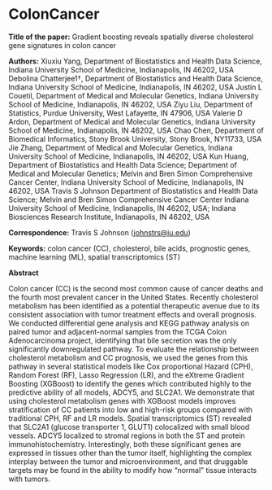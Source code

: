 # ColonCancer

**Title of the paper:** Gradient boosting reveals spatially diverse cholesterol gene signatures in colon cancer


**Authors:** Xiuxiu Yang, Department of Biostatistics and Health Data Science, Indiana University School of Medicine, Indianapolis, IN 46202, USA
        Debolina Chatterjee1†, Department of Biostatistics and Health Data Science, Indiana University School of Medicine, Indianapolis, IN 46202, USA
        Justin L Couetil, Department of Medical and Molecular Genetics, Indiana University School of Medicine, Indianapolis, IN 46202, USA 
        Ziyu Liu, Department of Statistics, Purdue University, West Lafayette, IN 47906, USA
        Valerie D Ardon, Department of Medical and Molecular Genetics, Indiana University School of Medicine, Indianapolis, IN 46202, USA
        Chao Chen, Department of Biomedical Informatics, Stony Brook University, Stony Brook, NY11733, USA
        Jie Zhang, Department of Medical and Molecular Genetics, Indiana University School of Medicine, Indianapolis, IN 46202, USA
        Kun Huang, Department of Biostatistics and Health Data Science; Department of Medical and Molecular Genetics; Melvin and Bren Simon Comprehensive Cancer Center,
                   Indiana University School of Medicine, Indianapolis, IN 46202, USA
        Travis S Johnson
        Department of Biostatistics and Health Data Science; Melvin and Bren Simon Comprehensive Cancer Center 
        Indiana University School of Medicine, Indianapolis, IN 46202, USA;
        Indiana Biosciences Research Institute, Indianapolis, IN 46202, USA


**Correspondence:** Travis S Johnson (johnstrs@iu.edu)


**Keywords:** colon cancer (CC), cholesterol, bile acids, prognostic genes, machine learning (ML), spatial transcriptomics (ST)


**Abstract**

Colon cancer (CC) is the second most common cause of cancer deaths and the fourth most prevalent cancer in the United States. Recently cholesterol metabolism has been identified as a potential therapeutic avenue due to its consistent association with tumor treatment effects and overall prognosis. We conducted differential gene analysis and KEGG pathway analysis on paired tumor and adjacent-normal samples from the TCGA Colon Adenocarcinoma project, identifying that bile secretion was the only significantly downregulated pathway. To evaluate the relationship between cholesterol metabolism and CC prognosis, we used the genes from this pathway in several statistical models like Cox proportional Hazard (CPH), Random Forest (RF), Lasso Regression (LR), and the eXtreme Gradient Boosting (XGBoost) to identify the genes which contributed highly to the predictive ability of all models, ADCY5, and SLC2A1. We demonstrate that using cholesterol metabolism genes with XGBoost models improves stratification of CC patients into low and high-risk groups compared with traditional CPH, RF and LR models. Spatial transcriptomics (ST) revealed that SLC2A1 (glucose transporter 1, GLUT1) colocalized with small blood vessels. ADCY5 localized to stromal regions in both the ST and protein immunohistochemistry. Interestingly, both these significant genes are expressed in tissues other than the tumor itself, highlighting the complex interplay between the tumor and microenvironment, and that druggable targets may be found in the ability to modify how “normal” tissue interacts with tumors.
